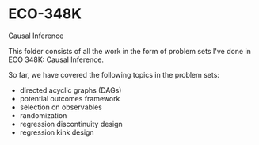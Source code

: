 # ECO-348K
Causal Inference

This folder consists of all the work in the form of problem sets I've done in ECO 348K: Causal Inference.

So far, we have covered the following topics in the problem sets: 
* directed acyclic graphs (DAGs)
* potential outcomes framework
* selection on observables
* randomization
* regression discontinuity design
* regression kink design
